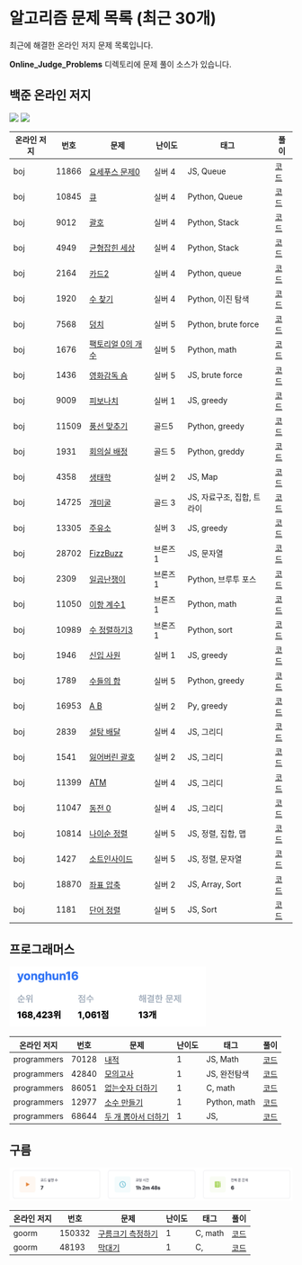 # 알고리즘 문제 목록 (최근 30개)

최근에 해결한 온라인 저지 문제 목록입니다. 

**Online_Judge_Problems** 디렉토리에 문제 풀이 소스가 있습니다.

## 백준 온라인 저지

<p> <a href="https://solved.ac/profile/yonghun16"><img src="http://mazassumnida.wtf/api/v2/generate_badge?boj=yonghun16" width="348em"></a> <a href="https://www.acmicpc.net/user/yonghun16"><img src="http://mazandi.herokuapp.com/api?handle=yonghun16&theme=warm" width="348em"></a> </p>

| 온라인 저지 | 번호 | 문제 | 난이도 | 태그 | 풀이 |
|------|------|------|--------|------|------|
| boj | 11866 | [요세푸스 문제0](https://www.acmicpc.net/problem/11866) | 실버 4 | JS, Queue | [코드](https://github.com/yonghun16/Algorithm/tree/main/Online_Judge_Problems/boj/boj_11866_%EC%9A%94%EC%84%B8%ED%91%B8%EC%8A%A4_%EB%AC%B8%EC%A0%9C0) |
| boj | 10845 | [큐](https://www.acmicpc.net/problem/10845) | 실버 4 | Python, Queue | [코드](https://github.com/yonghun16/Algorithm/tree/main/Online_Judge_Problems/boj/boj_10845_%ED%81%90) |
| boj | 9012 | [괄호](https://www.acmicpc.net/problem/9012) | 실버 4 | Python, Stack | [코드](https://github.com/yonghun16/Algorithm/tree/main/Online_Judge_Problems/boj/boj_9012_%EA%B4%84%ED%98%B8) |
| boj | 4949 | [균형잡힌 세상](https://www.acmicpc.net/problem/4949) | 실버 4 | Python, Stack | [코드](https://github.com/yonghun16/Algorithm/tree/main/Online_Judge_Problems/boj/boj_4949_%EA%B7%A0%ED%98%95%EC%9E%A1%ED%9E%8C_%EC%84%B8%EC%83%81) |
| boj | 2164 | [카드2](https://www.acmicpc.net/problem/2164) | 실버 4 | Python, queue | [코드](https://github.com/yonghun16/Algorithm/tree/main/Online_Judge_Problems/boj/boj_2164_%EC%B9%B4%EB%93%9C2) |
| boj | 1920 | [수 찾기](https://www.acmicpc.net/problem/1920) | 실버 4 | Python, 이진 탐색 | [코드](https://github.com/yonghun16/Algorithm/tree/main/Online_Judge_Problems/boj/boj_1920_%EC%88%98_%EC%B0%BE%EA%B8%B0) |
| boj | 7568 | [덩치](https://www.acmicpc.net/problem/7568) | 실버 5 | Python, brute force | [코드](https://github.com/yonghun16/Algorithm/tree/main/Online_Judge_Problems/boj/boj_7568_%EB%8D%A9%EC%B9%98) |
| boj | 1676 | [팩토리얼 0의 개수](https://www.acmicpc.net/problem/1676) | 실버 5 | Python, math | [코드](https://github.com/yonghun16/Algorithm/tree/main/Online_Judge_Problems/boj/boj_1676_%ED%8C%A9%ED%86%A0%EB%A6%AC%EC%96%BC_0%EC%9D%98_%EA%B0%9C%EC%88%98) |
| boj | 1436 | [영화감독 숌](https://www.acmicpc.net/problem/1436) | 실버 5 | JS, brute force | [코드](https://github.com/yonghun16/Algorithm/tree/main/Online_Judge_Problems/boj/boj_1436_%EC%98%81%ED%99%94%EA%B0%90%EB%8F%85_%EC%88%8C) |
| boj | 9009 | [피보나치](https://www.acmicpc.net/problem/9009) | 실버 1 | JS, greedy | [코드](https://github.com/yonghun16/Algorithm/tree/main/Online_Judge_Problems/boj/boj_9009_%ED%94%BC%EB%B3%B4%EB%82%98%EC%B9%98) |
| boj | 11509 | [풍선 맞추기](https://www.acmicpc.net/problem/11509) | 골드5 | Python, greedy | [코드](https://github.com/yonghun16/Algorithm/tree/main/Online_Judge_Problems/boj/boj_11509_%ED%92%8D%EC%84%A0_%EB%A7%9E%EC%B6%94%EA%B8%B0) |
| boj | 1931 | [회의실 배정](https://www.acmicpc.net/problem/1939) | 골드 5 | Python, greddy | [코드](https://github.com/yonghun16/Algorithm/tree/main/Online_Judge_Problems/boj/boj_1931_%ED%9A%8C%EC%9D%98%EC%8B%A4_%EB%B0%B0%EC%A0%95) |
| boj | 4358 | [생태학](https://www.acmicpc.net/problem/4358) | 실버 2 | JS, Map | [코드](https://github.com/yonghun16/Algorithm/tree/main/Online_Judge_Problems/boj/boj_4358_%EC%83%9D%ED%83%9C%ED%95%99) |
| boj | 14725 | [개미굴](https://www.acmicpc.net/problem/14725) | 골드 3 | JS, 자료구조, 집합, 트라이 | [코드](https://github.com/yonghun16/Algorithm/tree/main/Online_Judge_Problems/boj/boj_14725_%EA%B0%9C%EB%AF%B8%EA%B5%B4) |
| boj | 13305 | [주유소](https://www.acmicpc.net/problem/13305) | 실버 3 | JS, greedy | [코드](https://github.com/yonghun16/Algorithm/tree/main/Online_Judge_Problems/boj/boj_13305_%EC%A3%BC%EC%9C%A0%EC%86%8C) |
| boj | 28702 | [FizzBuzz](https://www.acmicpc.net/problem/28702) | 브론즈 1 | JS, 문자열 | [코드](https://github.com/yonghun16/Algorithm/tree/main/Online_Judge_Problems/boj/boj_28702_FizzBuzz) |
| boj | 2309 | [일곱난쟁이](https://www.acmicpc.net/problem/2309) | 브론즈 1 | Python, 브루투 포스 | [코드](https://github.com/yonghun16/Algorithm/tree/main/Online_Judge_Problems/boj/boj_2309_%EC%9D%BC%EA%B3%B1%EB%82%9C%EC%9F%81%EC%9D%B4) |
| boj | 11050 | [이항 계수1](https://www.acmicpc.net/problem/11050) | 브론즈 1 | Python, math | [코드](https://github.com/yonghun16/Algorithm/tree/main/Online_Judge_Problems/boj/boj_11050_%EC%9D%B4%ED%95%AD_%EA%B3%84%EC%88%981) |
| boj | 10989 | [수 정렬하기3](https://www.acmicpc.net/problem/10989) | 브론즈 1 | Python, sort | [코드](https://github.com/yonghun16/Algorithm/tree/main/Online_Judge_Problems/boj/boj_10989_%EC%88%98_%EC%A0%95%EB%A0%AC%ED%95%98%EA%B8%B03) |
| boj | 1946 | [신입 사원](https://www.acmicpc.net/problem/1946) | 실버 1 | JS, greedy | [코드](https://github.com/yonghun16/Algorithm/tree/main/Online_Judge_Problems/boj/boj_1946_%EC%8B%A0%EC%9E%85_%EC%82%AC%EC%9B%90) |
| boj | 1789 | [수들의 합](https://www.acmicpc.net/problem/1789) | 실버 5 | Python, greedy | [코드](https://github.com/yonghun16/Algorithm/tree/main/Online_Judge_Problems/boj/boj_1789_%EC%88%98%EB%93%A4%EC%9D%98_%ED%95%A9) |
| boj | 16953 | [A B](https://www.acmicpc.net/problem/16953) | 실버 2 | Py, greedy | [코드](https://github.com/yonghun16/Algorithm/tree/main/Online_Judge_Problems/boj/boj_16953_A_B) |
| boj | 2839 | [설탕 배달](https://www.acmicpc.net/problem/2839) | 실버 4 | JS, 그리디 | [코드](https://github.com/yonghun16/Algorithm/tree/main/Online_Judge_Problems/boj/boj_2839_%EC%84%A4%ED%83%95_%EB%B0%B0%EB%8B%AC) |
| boj | 1541 | [잃어버린 괄호](https://www.acmicpc.net/problem/1541) | 실버 2 | JS, 그리디 | [코드](https://github.com/yonghun16/Algorithm/tree/main/Online_Judge_Problems/boj/boj_1541_%EC%9E%83%EC%96%B4%EB%B2%84%EB%A6%B0_%EA%B4%84%ED%98%B8) |
| boj | 11399 | [ATM](https://www.acmicpc.net/problem/11399) | 실버 4 | JS, 그리디 | [코드](https://github.com/yonghun16/Algorithm/tree/main/Online_Judge_Problems/boj/boj_11399_ATM) |
| boj | 11047 | [동전 0](https://www.acmicpc.net/problem/11047) | 실버 4 | JS, 그리디 | [코드](https://github.com/yonghun16/Algorithm/tree/main/Online_Judge_Problems/boj/boj_11047_%EB%8F%99%EC%A0%84_0) |
| boj | 10814 | [나이순 정렬](https://www.acmicpc.net/problem/10814) | 실버 5 | JS, 정렬, 집합, 맵 | [코드](https://github.com/yonghun16/Algorithm/tree/main/Online_Judge_Problems/boj/boj_10814_%EB%82%98%EC%9D%B4%EC%88%9C_%EC%A0%95%EB%A0%AC) |
| boj | 1427 | [소트인사이드](https://www.acmicpc.net/problem/1427) | 실버 5 | JS, 정렬, 문자열 | [코드](https://github.com/yonghun16/Algorithm/tree/main/Online_Judge_Problems/boj/boj_1427_%EC%86%8C%ED%8A%B8%EC%9D%B8%EC%82%AC%EC%9D%B4%EB%93%9C) |
| boj | 18870 | [좌표 압축](https://www.acmicpc.net/problem/18870) | 실버 2 | JS, Array, Sort | [코드](https://github.com/yonghun16/Algorithm/tree/main/Online_Judge_Problems/boj/boj_18870_%EC%A2%8C%ED%91%9C_%EC%95%95%EC%B6%95) |
| boj | 1181 | [단어 정렬](https://www.acmicpc.net/problem/1181) | 실버 5 | JS, Sort | [코드](https://github.com/yonghun16/Algorithm/tree/main/Online_Judge_Problems/boj/boj_1181_%EB%8B%A8%EC%96%B4_%EC%A0%95%EB%A0%AC) |

## 프로그래머스

<img src="https://github.com/yonghun16/Algorithm/blob/main/Online_Judge_Problems/programmers/score.png" width="350em">

| 온라인 저지 | 번호 | 문제 | 난이도 | 태그 | 풀이 |
|------|------|------|--------|------|------|
| programmers | 70128 | [내적](https://programmers.co.kr/learn/courses/30/lessons/70128) | 1 | JS, Math | [코드](https://github.com/yonghun16/Algorithm/tree/main/Online_Judge_Problems/programmers/programmers_70128_%EB%82%B4%EC%A0%81) |
| programmers | 42840 | [모의고사](https://programmers.co.kr/learn/courses/30/lessons/42840) | 1 | JS, 완전탐색 | [코드](https://github.com/yonghun16/Algorithm/tree/main/Online_Judge_Problems/programmers/programmers_42840_%EB%AA%A8%EC%9D%98%EA%B3%A0%EC%82%AC) |
| programmers | 86051 | [없는숫자 더하기](https://school.programmers.co.kr/learn/courses/30/lessons/86051) | 1 | C, math | [코드](https://github.com/yonghun16/Algorithm/tree/main/Online_Judge_Problems/programmers/programmers_86051_%EC%97%86%EB%8A%94%EC%88%AB%EC%9E%90_%EB%8D%94%ED%95%98%EA%B8%B0) |
| programmers | 12977 | [소수 만들기](https://programmers.co.kr/learn/courses/30/lessons/12977) | 1 | Python, math | [코드](https://github.com/yonghun16/Algorithm/tree/main/Online_Judge_Problems/programmers/programmers_12977_%EC%86%8C%EC%88%98_%EB%A7%8C%EB%93%A4%EA%B8%B0) |
| programmers | 68644 | [두 개 뽑아서 더하기](https://school.programmers.co.kr/learn/courses/30/lessons/68644) | 1 | JS, | [코드](https://github.com/yonghun16/Algorithm/tree/main/Online_Judge_Problems/programmers/programmers_68644_%EB%91%90_%EA%B0%9C_%EB%BD%91%EC%95%84%EC%84%9C_%EB%8D%94%ED%95%98%EA%B8%B0) |

## 구름

<img src="https://github.com/yonghun16/Algorithm/blob/main/Online_Judge_Problems/goorm/score.png">

| 온라인 저지 | 번호 | 문제 | 난이도 | 태그 | 풀이 |
|------|------|------|--------|------|------|
| goorm | 150332 | [구름크기 측정하기](https://level.goorm.io/exam/150332/%ED%98%84%EB%8C%80%EB%AA%A8%EB%B9%84%EC%8A%A4-%EB%AA%A8%EC%9D%98%ED%85%8C%EC%8A%A4%ED%8A%B8-%EA%B5%AC%EB%A6%84-%ED%81%AC%EA%B8%B0-%EC%B8%A1%EC%A0%95%ED%95%98%EA%B8%B0/quiz/1) | 1 | C, math | [코드](https://github.com/yonghun16/Algorithm/tree/main/Online_Judge_Problems/goorm/goorm_150332_%EA%B5%AC%EB%A6%84%ED%81%AC%EA%B8%B0_%EC%B8%A1%EC%A0%95%ED%95%98%EA%B8%B0) |
| goorm | 48193 | [막대기](https://level.goorm.io/exam/48193/막대기/quiz/1) | 1 | C, | [코드](https://github.com/yonghun16/Algorithm/tree/main/Online_Judge_Problems/goorm/goorm_48193_%EB%A7%89%EB%8C%80%EA%B8%B0) |


